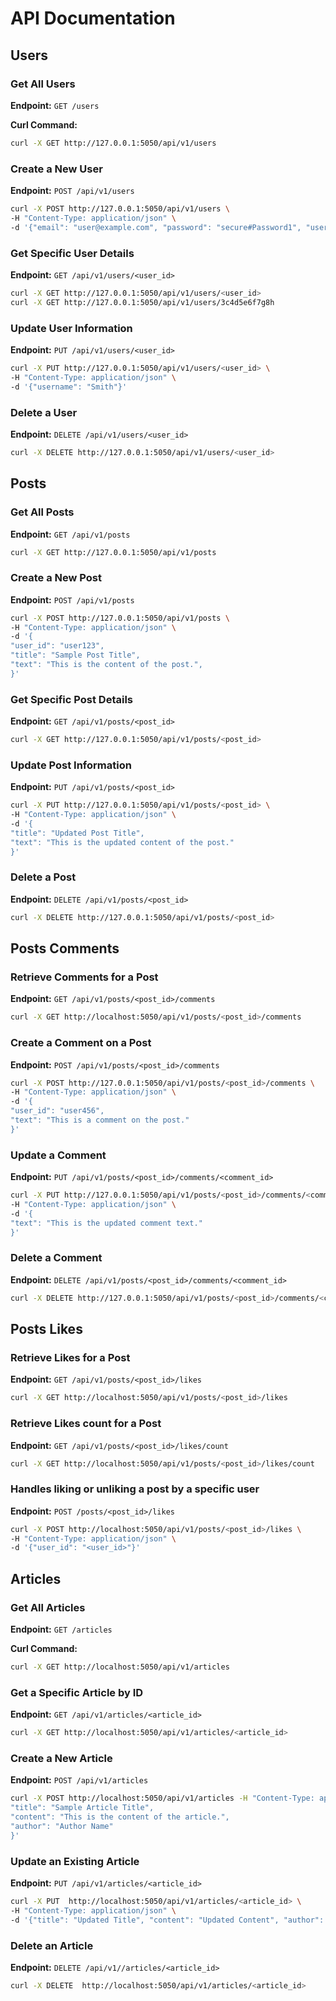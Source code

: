 # API Documentation

## Users

### Get All Users

**Endpoint:** `GET /users`

**Curl Command:**

```bash
curl -X GET http://127.0.0.1:5050/api/v1/users
```

### Create a New User

**Endpoint:** `POST /api/v1/users`

```bash
curl -X POST http://127.0.0.1:5050/api/v1/users \
-H "Content-Type: application/json" \
-d '{"email": "user@example.com", "password": "secure#Password1", "username": "JohnCina"}'
```

### Get Specific User Details

**Endpoint:** `GET /api/v1/users/<user_id>`

```bash
curl -X GET http://127.0.0.1:5050/api/v1/users/<user_id>
curl -X GET http://127.0.0.1:5050/api/v1/users/3c4d5e6f7g8h
```

### Update User Information

**Endpoint:** `PUT /api/v1/users/<user_id>`

```bash
curl -X PUT http://127.0.0.1:5050/api/v1/users/<user_id> \
-H "Content-Type: application/json" \
-d '{"username": "Smith"}'
```

### Delete a User

**Endpoint:** `DELETE /api/v1/users/<user_id>`

```bash
curl -X DELETE http://127.0.0.1:5050/api/v1/users/<user_id>
```

## Posts

### Get All Posts

**Endpoint:** `GET /api/v1/posts`

```bash
curl -X GET http://127.0.0.1:5050/api/v1/posts
```

### Create a New Post

**Endpoint:** `POST /api/v1/posts`

```bash
curl -X POST http://127.0.0.1:5050/api/v1/posts \
-H "Content-Type: application/json" \
-d '{
"user_id": "user123",
"title": "Sample Post Title",
"text": "This is the content of the post.",
}'
```

### Get Specific Post Details

**Endpoint:** `GET /api/v1/posts/<post_id>`

```bash
curl -X GET http://127.0.0.1:5050/api/v1/posts/<post_id>
```

### Update Post Information

**Endpoint:** `PUT /api/v1/posts/<post_id>`

```bash
curl -X PUT http://127.0.0.1:5050/api/v1/posts/<post_id> \
-H "Content-Type: application/json" \
-d '{
"title": "Updated Post Title",
"text": "This is the updated content of the post."
}'
```

### Delete a Post

**Endpoint:** `DELETE /api/v1/posts/<post_id>`

```bash
curl -X DELETE http://127.0.0.1:5050/api/v1/posts/<post_id>
```

## Posts Comments

### Retrieve Comments for a Post

**Endpoint:** `GET /api/v1/posts/<post_id>/comments`

```bash
curl -X GET http://localhost:5050/api/v1/posts/<post_id>/comments
```

### Create a Comment on a Post

**Endpoint:** `POST /api/v1/posts/<post_id>/comments`

```bash
curl -X POST http://127.0.0.1:5050/api/v1/posts/<post_id>/comments \
-H "Content-Type: application/json" \
-d '{
"user_id": "user456",
"text": "This is a comment on the post."
}'
```

### Update a Comment

**Endpoint:** `PUT /api/v1/posts/<post_id>/comments/<comment_id>`

```bash
curl -X PUT http://127.0.0.1:5050/api/v1/posts/<post_id>/comments/<comment_id> \
-H "Content-Type: application/json" \
-d '{
"text": "This is the updated comment text."
}'
```

### Delete a Comment

**Endpoint:** `DELETE /api/v1/posts/<post_id>/comments/<comment_id>`

```bash
curl -X DELETE http://127.0.0.1:5050/api/v1/posts/<post_id>/comments/<comment_id>
```

## Posts Likes

### Retrieve Likes for a Post

**Endpoint:** `GET /api/v1/posts/<post_id>/likes`

```bash
curl -X GET http://localhost:5050/api/v1/posts/<post_id>/likes
```

### Retrieve Likes count for a Post

**Endpoint:** `GET /api/v1/posts/<post_id>/likes/count`

```bash
curl -X GET http://localhost:5050/api/v1/posts/<post_id>/likes/count
```

### Handles liking or unliking a post by a specific user

**Endpoint:** `POST /posts/<post_id>/likes`

```bash
curl -X POST http://localhost:5050/api/v1/posts/<post_id>/likes \
-H "Content-Type: application/json" \
-d '{"user_id": "<user_id>"}'
```

## Articles

### Get All Articles

**Endpoint:** `GET /articles`

**Curl Command:**

```bash
curl -X GET http://localhost:5050/api/v1/articles
```

### **Get a Specific Article by ID**

**Endpoint:** `GET /api/v1/articles/<article_id>`

```bash
curl -X GET http://localhost:5050/api/v1/articles/<article_id>
```

### **Create a New Article**

**Endpoint:** `POST /api/v1/articles`

```bash
curl -X POST http://localhost:5050/api/v1/articles -H "Content-Type: application/json" -d '{
"title": "Sample Article Title",
"content": "This is the content of the article.",
"author": "Author Name"
}'
```

### **Update an Existing Article**

**Endpoint:** `PUT /api/v1/articles/<article_id>`

```bash
curl -X PUT  http://localhost:5050/api/v1/articles/<article_id> \
-H "Content-Type: application/json" \
-d '{"title": "Updated Title", "content": "Updated Content", "author": "Updated Author"}'

```

### **Delete an Article**

**Endpoint:** `DELETE /api/v1//articles/<article_id>`

```bash
curl -X DELETE  http://localhost:5050/api/v1/articles/<article_id>
```

